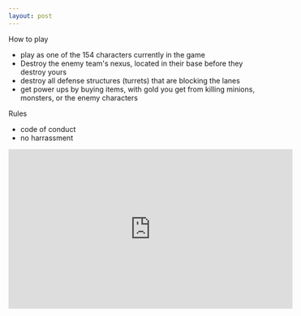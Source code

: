 ```yaml
---
layout: post
---
```



How to play

- play as one of the 154 characters currently in the game
- Destroy the enemy team's nexus, located in their base before they destroy yours
- destroy all defense structures (turrets) that are blocking the lanes
- get power ups by buying items, with gold you get from killing minions, monsters, or the enemy characters

Rules

- code of conduct
- no harrassment

<iframe width="560" height="315" src="https://na.leagueoflegends.com/en-us/how-to-play/" frameborder="0" allowfullscreen></iframe>
